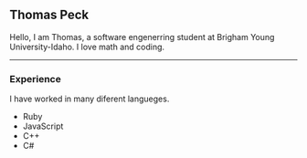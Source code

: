 ## Thomas Peck

Hello, I am Thomas, a software engenerring student at Brigham Young University-Idaho. I love math and coding. 

---

### Experience

I have worked in many diferent langueges.

  - Ruby
  - JavaScript
  - C++
  - C#


